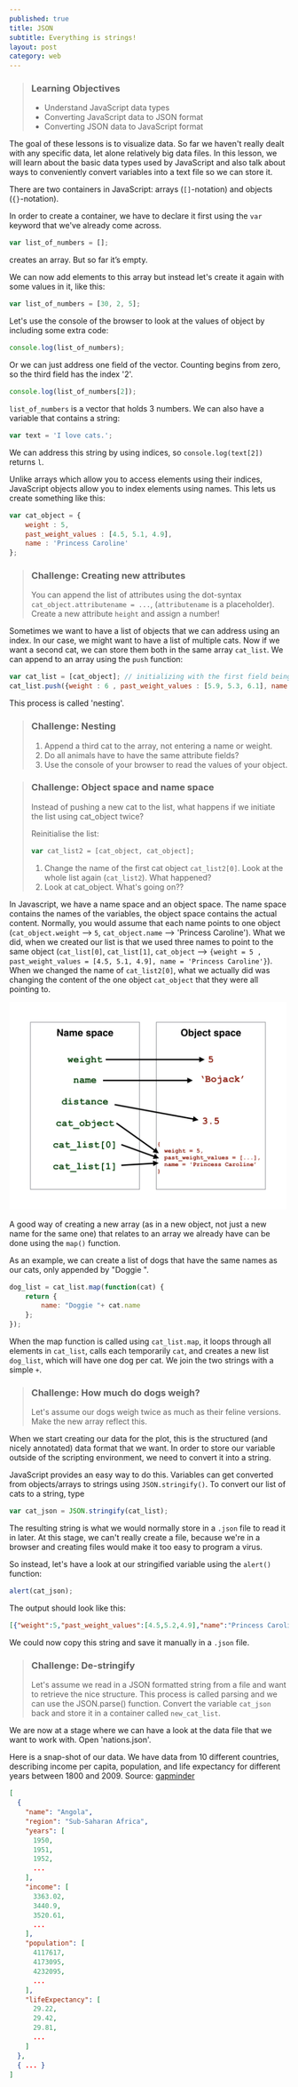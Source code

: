 ```yaml
---
published: true
title: JSON
subtitle: Everything is strings!
layout: post
category: web
---
```


> ### Learning Objectives
>
> * Understand JavaScript data types
> * Converting JavaScript data to JSON format
> * Converting JSON data to JavaScript format

The goal of these lessons is to visualize data.
So far we haven't really dealt with any specific data, let alone
relatively big data files.
In this lesson, we will learn about the basic data types used
by JavaScript and also talk about ways to conveniently convert
variables into a text file so we can store it.


There are two containers in JavaScript:
arrays (`[]`-notation) and objects (`{}`-notation).

In order to create a container, we have to declare it
first using the `var` keyword that we've already come across.

```js
var list_of_numbers = [];
```

creates an array. But so far it’s empty.

We can now add elements to this array but instead let's create it
again with some values in it, like this:

```js
var list_of_numbers = [30, 2, 5];
```

Let's use the console of the browser to look at the values of object
by including some extra code:

```js
console.log(list_of_numbers);
```

Or we can just address one field of the vector. Counting begins from zero,
so the third field has the index '2'.

```js
console.log(list_of_numbers[2]);
```

`list_of_numbers` is a vector that holds 3 numbers.
We can also have a variable that contains a string:

```js
var text = 'I love cats.';
```

We can address this string by using indices, so `console.log(text[2])`
returns `l`.

Unlike arrays which allow you to access elements using their indices,
JavaScript objects allow you to index elements using names.
This lets us create something like this:

```js
var cat_object = {
	weight : 5,
	past_weight_values : [4.5, 5.1, 4.9],
	name : 'Princess Caroline'
};
```

> ### Challenge: Creating new attributes
> You can append the list of attributes using the dot-syntax `cat_object.attributename = ...`,
> (`attributename` is a placeholder). Create a new attribute `height` and assign a number!

Sometimes we want to have a list of objects that we can address using an index.
In our case, we might want to have a list of multiple cats.
Now if we want a second cat, we can store them both in the same array `cat_list`.
We can append to an array using the `push` function:

```js
var cat_list = [cat_object]; // initializing with the first field being cat_object
cat_list.push({weight : 6 , past_weight_values : [5.9, 5.3, 6.1], name : 'Snowball'});
```

This process is called 'nesting'.

> ### Challenge: Nesting
> 1. Append a third cat to the array, not entering a name or weight.
> 2. Do all animals have to have the same attribute fields?
> 3. Use the console of your browser to read the values of your object.

> ### Challenge: Object space and name space
> Instead of pushing a new cat to the list, what happens if we initiate the list using cat_object twice?
>
> Reinitialise the list:
>
>```js
>var cat_list2 = [cat_object, cat_object];
>```
>
> 1. Change the name of the first cat object `cat_list2[0]`. Look at the whole list again (`cat_list2`). What happened?
> 2. Look at cat_object. What's going on??

In Javascript, we have a name space and an object space.
The name space contains the names of the variables, the object space contains the actual content.
Normally, you would assume that each name points to one object (`cat_object.weight` --> `5`, `cat_object.name` --> 'Princess Caroline'). What we did, when we created our list is that we used three names to point to the same object (`cat_list[0]`, `cat_list[1]`, `cat_object` --> `{weight = 5 , past_weight_values = [4.5, 5.1, 4.9], name = 'Princess Caroline'}`).
When we changed the name of `cat_list2[0]`, what we actually did was changing the content of the one object `cat_object` that they were all pointing to.

<img src="../images/namespace.png" alt="Name space and object space" width="500" />

A good way of creating a new array (as in a new object, not just a new
name for the same one) that relates to an array we already have
can be done using the `map()` function.

As an example, we can create a list of dogs that have the same names as
our cats, only appended by "Doggie ".

```js
dog_list = cat_list.map(function(cat) {
	return {
		name: "Doggie "+ cat.name
	};
});
```

When the map function is called using `cat_list.map`, it loops through all elements
in `cat_list`, calls each temporarily `cat`, and creates a new list `dog_list`, which
will have one dog per cat. We join the two strings with a simple `+`.

> ### Challenge: How much do dogs weigh?
> Let's assume our dogs weigh twice as much as their feline versions. Make
> the new array reflect this.

When we start creating our data for the plot, this is the structured
(and nicely annotated) data format that we want.
In order to store our variable outside of the scripting environment, we need
to convert it into a string.

JavaScript provides an easy way to do this. Variables can get converted from objects/arrays to strings using `JSON.stringify()`.
To convert our list of cats to a string, type

```js
var cat_json = JSON.stringify(cat_list);
```

The resulting string is what we would normally store in a `.json` file to
read it in later.
At this stage, we can't really create a file, because we're in a browser
and creating files would make it too easy to program a virus.

So instead, let's have a look at our stringified variable using the `alert()` function:

```js
alert(cat_json);
```

The output should look like this:

```json
[{"weight":5,"past_weight_values":[4.5,5.2,4.9],"name":"Princess Caroline"},{"weight":6,"past_weight_values":[5.9,5.3,6.1],"name":"Snowball"}]
```

We could now copy this string and save it manually in a `.json` file.

> ### Challenge: De-stringify
> Let's assume we read in a JSON formatted string from a file and want to
> retrieve the nice structure. This process is called parsing and we can
> use the JSON.parse() function. Convert the variable `cat_json` back and store it in a
> container called `new_cat_list`.

We are now at a stage where we can have a look at the data file that we
want to work with. Open 'nations.json'.

Here is a snap-shot of our data. We have data from 10 different countries, describing income per capita, population, and life expectancy for different years between 1800 and 2009.
Source: [gapminder](http://www.gapminder.org/data/)

```json
[
  {
    "name": "Angola",
    "region": "Sub-Saharan Africa",
    "years": [
      1950,
      1951,
      1952,
	  ...
    ],
    "income": [
      3363.02,
      3440.9,
      3520.61,
	  ...
	],
    "population": [
      4117617,
      4173095,
      4232095,
	  ...
   	],
    "lifeExpectancy": [
      29.22,
      29.42,
      29.81,
	  ...
	]
  },
  { ... }
]
```
